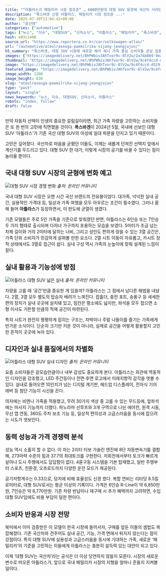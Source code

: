 ```yaml
---
title: "“아틀라스가 패밀리카 시장 정조준” … 6000만원대 대형 SUV 등장에 국산차 사려던 구매자들 마음 ‘뒤숭숭’"
description: "폭스바겐 신형 아틀라스, 패밀리카 시장 정조준 ..."
date: 2025-07-30T13:04:41+09:00
author: "윤신애"
categories: ["automotive"]
tags: ["뉴스", "이슈", "대형SUV", "신차소식", "아틀라스", "패밀리카", "폭스바겐", "수입차세대교체", "가족라이프업그레이드"]
hash: e03c1400
source_url: "https://www.reportera.co.kr/car/volkswagen-atlas/"
url: "/automotive/ateulraseuga-paemilrika-sijang-jeongjojun/"
h5_summary: "폭스바겐, 대형 SUV 시장에 새로운 해석 제시 가족 중심 소비자들 관심 집중"
images: ["https://imagedelivery.net/BhPWbivJAhTvor9c-8lV2w/2a7da869-9ea2-48a2-fdfc-67f75a47ff00/public", "https://imagedelivery.net/BhPWbivJAhTvor9c-8lV2w/36697fb4-1ffe-4e50-15f9-740e71f98f00/public", "https://imagedelivery.net/BhPWbivJAhTvor9c-8lV2w/f1b27265-860e-4755-cae6-49c56da19400/public", "https://imagedelivery.net/BhPWbivJAhTvor9c-8lV2w/9c4f4ccd-d529-4b49-3081-5ba1d1f9a600/public"]
thumbnail: "https://imagedelivery.net/BhPWbivJAhTvor9c-8lV2w/9c4f4ccd-d529-4b49-3081-5ba1d1f9a600/public"
image: "https://imagedelivery.net/BhPWbivJAhTvor9c-8lV2w/9c4f4ccd-d529-4b49-3081-5ba1d1f9a600/public"
featured_image: "https://imagedelivery.net/BhPWbivJAhTvor9c-8lV2w/9c4f4ccd-d529-4b49-3081-5ba1d1f9a600/public"
image_width: 1200
image_height: 630
slug: "ateulraseuga-paemilrika-sijang-jeongjojun"
type: "post"
layout: "single"
news_keywords: "뉴스, 이슈, 대형SUV, 신차소식, 아틀라스"
robots: "index, follow"
draft: false
---
```


만약 자동차 선택이 인생의 중요한 갈림길이라면, 최근 가족 차량을 고민하는 소비자들은 또 한 번의 고민에 직면했을 것이다. **폭스바겐**이 2024년 5월, 국내에 선보인 대형 SUV ‘아틀라스’가 기존 국산 대형 SUV의 아성에 일대 파문을 던지고 있기 때문이다.

고민은 깊어졌다. 국산차로 마음을 굳혔던 이들도, 이제는 새롭게 던져진 선택지 앞에서 계산기를 두드리고 있다. 대형 SUV 한 대가, 이렇게 시장의 공기를 바꿀 수 있다는 점이 놀라울 뿐이다.

## 국내 대형 SUV 시장의 균형에 변화 예고

![대형 SUV 시장 경쟁 변화](https://imagedelivery.net/BhPWbivJAhTvor9c-8lV2w/36697fb4-1ffe-4e50-15f9-740e71f98f00/public)
*출처: 온라인 커뮤니티*


국내 대형 SUV 시장은 오랜 시간 국산 브랜드의 전유물이었다. 대가족, 넉넉한 실내 공간, 실용적인 가격대 등, 일상과 가족 여행을 모두 아우르는 조건이 필수였다. 그러나 올해 들어 **아틀라스**가 등장하면서, 이 판도에 균열이 생겼다.

기존 모델들은 주로 5인 가족을 기준으로 맞춰졌던 반면, 아틀라스는 6인승 또는 7인승 두 가지 형태로 출시되며 다자녀 가구까지 포용하는 모습을 보였다. 5미터가 조금 넘는 차체 길이와 거의 2미터에 달하는 너비, 그리고 성인도 편하게 앉을 수 있는 3열 공간은, 가족 단위 소비자가 민감하게 살펴볼 만한 요소다. 2열 시트 이동이 자유롭고, 카시트 장착 상태에서도 3열로 접근이 쉽다. 실내 구성 역시 가족의 눈높이에 맞춰 설계된 느낌이 짙다.

## 실내 활용과 기능성에 방점

![아틀라스 대형 SUV 넓은 실내](https://imagedelivery.net/BhPWbivJAhTvor9c-8lV2w/2a7da869-9ea2-48a2-fdfc-67f75a47ff00/public)
*출처: 온라인 커뮤니티*


차량을 고를 때 ‘공간’만큼 중요한 게 있을까? 아틀라스는 그 점에서 남다른 해법을 내놨다. 2열, 3열 모두 별도의 탑승자 배려가 느껴진다. 컵홀더, 충전 포트, 송풍구 등 세세한 편의 장치가 실내 곳곳에 설치돼 있고, 짐칸은 평소에도 넓지만, 좌석을 모두 접으면 소형 이사도 거뜬할 만큼의 적재 공간이 마련된다.

특히 시트가 완전히 평평하게 접히는 구조는, 차박이나 주말 나들이를 즐기는 가족에게 반가운 소식이다. 단순히 크기만 키운 것이 아니라, 실제로 공간을 어떻게 활용할지 고민한 흔적이 곳곳에 녹아 있다.

## 디자인과 실내 품질에서의 차별화

![아틀라스 대형 SUV 실내 디자인](https://imagedelivery.net/BhPWbivJAhTvor9c-8lV2w/f1b27265-860e-4755-cae6-49c56da19400/public)
*출처: 온라인 커뮤니티*


요즘 소비자들은 겉모습만큼이나 내부 감성도 중요하게 본다. 아틀라스는 외관에 역동적인 디자인을 강조했고, LED 주간등이나 전면·후면 로고에서 미래지향적 감각을 엿볼 수 있다. 실내로 들어오면 10인치가 넘는 디지털 계기판, 헤드업 디스플레이, 전자식 기어 레버 등 첨단 기능이 시선을 끈다.

의자에는 비엔나 가죽을 적용했고, 무려 30가지 색상 중 고를 수 있는 무드등에, 앞좌석에는 마사지 기능까지 더했다. 파노라마 선루프와 3개 구역으로 나뉜 에어컨, 원격 시동, 무선 앱 연동, 360도 주차 보조 기능 등, 일상적 편의성과 고급스러움을 동시에 잡으려는 시도가 엿보인다.

## 동력 성능과 가격 경쟁력 분석

성능 역시 소홀히 할 수 없다. 이 차는 2리터 터보 가솔린 엔진에 8단 자동변속기를 결합해, 273마력 수준의 힘과 37.7의 최대토크를 구현한다. 저회전에서부터 토크가 빠르게 살아나 도시 주행에서도 답답함이 없다. 4륜구동 시스템을 기본 탑재했고, 일반 주행부터 스포츠, 친환경, 오프로드까지 다양한 운전 모드가 제공된다.

공기저항계수는 0.33으로, 덩치에 비해 효율성도 신경 썼다. 복합 연비는 리터당 8.5킬로미터로, 대형 SUV로서는 평균 이상의 기록이다. 가격은 6인승 R-Line이 약 6,850만원, 7인승은 약 6,770만원. 기존 차량 반납이나 재구매 시 추가 혜택까지 고려하면, 수입 대형 SUV임에도 비용 부담이 덜한 편이다.

## 소비자 반응과 시장 전망

북미에서 이미 검증받은 이 모델이 한국 시장에 들어서자, 구매를 앞둔 이들의 셈법도 복잡해졌다. 기존 국산차와 견주어도 실내 공간, 기능, 가격 면에서 뒤지지 않는다는 점이 강점이다. 특히 대형 SUV에 실용성과 고급스러움을 동시에 기대하는 가족, 새로운 ‘패밀리카’의 기준을 고민하는 이들에게 아틀라스는 충분히 설득력 있는 대안이 되고 있다.

이제 ‘대형 SUV는 국산차’라는 공식은 더 이상 당연하지 않을지 모른다. 시장의 새로운 변수로 떠오른 아틀라스가, 앞으로 국내 패밀리카 시장의 지형을 얼마나 흔들지 지켜볼 일이다.
